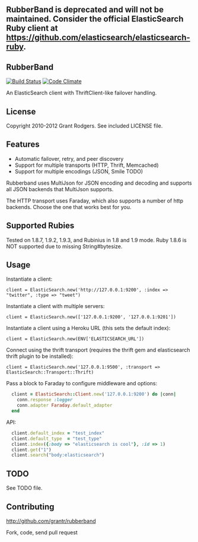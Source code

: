 ## RubberBand is deprecated and will not be maintained. Consider the official ElasticSearch Ruby client at https://github.com/elasticsearch/elasticsearch-ruby.

## RubberBand
[![Build Status](https://secure.travis-ci.org/grantr/rubberband.png?branch=master)](http://travis-ci.org/grantr/rubberband) [![Code Climate](https://codeclimate.com/badge.png)](https://codeclimate.com/github/grantr/rubberband)

An ElasticSearch client with ThriftClient-like failover handling.

## License

Copyright 2010-2012 Grant Rodgers. See included LICENSE file.

## Features

* Automatic failover, retry, and peer discovery
* Support for multiple transports (HTTP, Thrift, Memcached)
* Support for multiple encodings (JSON, Smile TODO)

Rubberband uses MultiJson for JSON encoding and decoding and supports all JSON backends that MultiJson supports.

The HTTP transport uses Faraday, which also supports a number of http backends. Choose the one that works best for you.

## Supported Rubies

Tested on 1.8.7, 1.9.2, 1.9.3, and Rubinius in 1.8 and 1.9 mode. Ruby 1.8.6 is NOT supported due to missing String#bytesize.

## Usage

Instantiate a client:

    client = ElasticSearch.new('http://127.0.0.1:9200', :index => "twitter", :type => "tweet")

Instantiate a client with multiple servers:
  
    client = ElasticSearch.new(['127.0.0.1:9200', '127.0.0.1:9201'])

Instantiate a client using a Heroku URL (this sets the default index):

    client = ElasticSearch.new(ENV['ELASTICSEARCH_URL'])

Connect using the thrift transport (requires the thrift gem and elasticsearch thrift plugin to be installed):

    client = ElasticSearch.new('127.0.0.1:9500', :transport => ElasticSearch::Transport::Thrift)

Pass a block to Faraday to configure middleware and options:

```ruby
  client = ElasticSearch::Client.new('127.0.0.1:9200') do |conn|
    conn.response :logger
    conn.adapter Faraday.default_adapter
  end
```

API:
```ruby
  client.default_index = "test_index"
  client.default_type  = "test_type"
  client.index({:body => "elasticsearch is cool"}, :id => 1)  
  client.get("1")  
  client.search("body:elasticsearch")  
```
## TODO

See TODO file.

## Contributing

http://github.com/grantr/rubberband

Fork, code, send pull request
